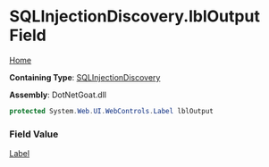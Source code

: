 # SQLInjectionDiscovery\.lblOutput Field

[Home](../../../../../README.md)

**Containing Type**: [SQLInjectionDiscovery](../README.md)

**Assembly**: DotNetGoat\.dll

```csharp
protected System.Web.UI.WebControls.Label lblOutput
```

### Field Value

[Label](https://docs.microsoft.com/en-us/dotnet/api/system.web.ui.webcontrols.label)

